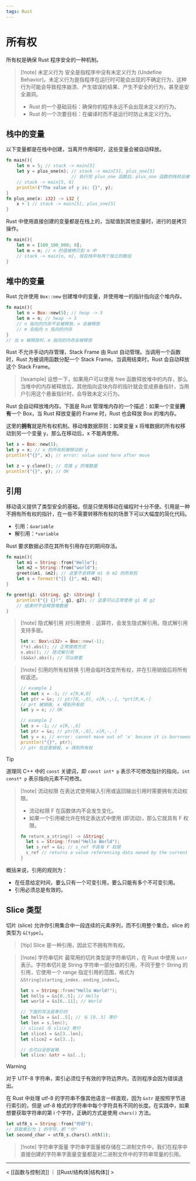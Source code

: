 ```yaml
---
tags: Rust
---
```


# 所有权

所有权是确保 Rust 程序安全的一种机制。

> [!note] 未定义行为
> 安全是指程序中没有未定义行为 (Undefine Behavior)。未定义行为是指程序在运行时可能会出现的不确定行为，这种行为可能会导致程序崩溃、产生错误的结果、产生不安全的行为，甚至是安全漏洞。
> - Rust 的一个基础目标：确保你的程序永远不会出现未定义的行为。
> - Rust 的一个次要目标：在编译时而不是运行时防止未定义行为。

## 栈中的变量

以下变量都是在栈中创建，当离开作用域时，这些变量会被自动释放。

```rust
fn main(){
    let n = 5; // stack -> main[5]
    let y = plus_one(n); // stack -> main[5], plus_one[5]
                         // 执行完 plus_one 函数后，plus_one 函数的栈帧会被弹出
    // stack -> main[5, 6]
    println!("The value of y is: {}", y);
}
fn plus_one(x: i32) -> i32 {
    x + 1 // stack -> main[5], plus_one[5]
}
```

Rust 中使用直接创建的变量都是在栈上的，当赋值到其他变量时，进行的是拷贝操作。

```Rust
fn main(){
    let n = [100_100_000; 0];
    let m = n; // n 的值被拷贝到 m 中
    // stack -> main[n, m], 现在栈中有两个独立的数组
}
```

## 堆中的变量

Rust 允许使用 `Box::new` 创建堆中的变量，并使用唯一的指针指向这个堆内存。

```Rust
fn main(){
    let n = Box::new(5); // heap -> 5
    let m = n; // heap -> 5
    // n 指向的内存不会被释放，n 会被释放
    // m 会指向 n 指向的内存
}
// 当 m 被释放时，m 指向的内存会被释放
```

Rust 不允许手动内存管理，Stack Frame 由 Rust 自动管理。当调用一个函数时，Rust 为被调用函数分配一个 Stack Frame。当调用结束时，Rust 会自动释放这个 Stack Frame。

> [!example]
> 设想一下，如果用户可以使用 free 函数释放堆中的内存，那么当堆中的内存被释放后，其他指向这块内存的指针就会变成悬垂指针，当用户引用这个悬垂指针时，会导致未定义行为。

Rust 会自动释放堆内存。下面是 Rust 管理堆内存的一个描述：如果一个变量**拥有**一个 Box，当 Rust 释放变量的 Frame 时，Rust 也会释放 Box 的堆内存。

这里的**拥有**就是所有权机制。移动堆数据原则：如果变量 x 将堆数据的所有权移动到另一个变量 y，那么在移动后，x 不能再使用。

```Rust
let x = Box::new(5);
let y = x; // x 的所有权被移动到 y
println!("{}", x); // error: value used here after move

let z = y.clone(); // 克隆 y 的堆数据
println!("{}", y); // OK
```

## 引用

移动语义提供了类型安全的基础，但是只使用移动在编程时十分不便。引用是一种不拥有所有权的指针，在一些不需要转移所有权的场景下可以大幅度的简化代码。
- 引用：`&variable`
- 解引用：`*variable`

Rust 要求数据必须在其所有引用存在的期间存活。

```Rust
fn main(){
	let m1 = String::from("Hello");
	let m2 = String::from("world");
	greet(&m1, &m2); // 这里不会转移 m1 与 m2 的所有权
	let s = format!("{} {}", m1, m2);
}

fn greet(g1: &String, g2: &String) {
	println!("{} {}!", g1, g2); // 这里可以正常使用 g1 和 g2
	// 结束时不会释放堆数据
}
```

> [!note] 隐式解引用
> 对引用使用 `.` 运算符，会发生隐式解引用。隐式解引用支持多层。
> ```Rust
> let x: Box\<i32> = Box::new(-1);
> (*x).abs(); // 正常使用方式
> x.abs(); // 隐式解引用
> (&&&x).abs(); // 可以嵌套
> ```

> [!note] 引用的所有权转换
> 引用会临时改变所有权，并在引用销毁后将所有权返还。
> ```Rust
> // example 1
> let mut x = -1; // x[R,W,O]
> let ptr = &x; // ptr[R,-,O], x[R,-,-], *prt[R,W,-]
> // prt 被销毁, x 得到所有权
> let y = x; // OK
> 
> // example 2
> let x = -1; // x[R,-,O]
> let ptr = &x; // ptr[R,-,O], x[R,-,-]
> let y = x; // error: cannot move out of 'x' becase it is borrowed
> println!("{}", ptr);
> // ptr 在这里销毁, x 得到所有权
> ```

> [!tip]
> 道理同 C++ 中的 `const` 关键词，即 `const int* p` 表示不可修改指针的指向，`int const* p` 表示指向元素不可修改。

> [!note] 流动权限
> 在表达式使用输入引用或返回输出引用时需要拥有流动权限。
> - 流动权限 F 在函数体内不会发生变化。
> - 如果一个引用被允许在特定表达式中使用 (即流动)，那么它就具有 F 权限。
> ```Rust
> fn return_a_string() -> &String{
> 	let s = String::from("Hello World");
> 	let s_ref = &s; // s_ref 不具有 F 权限
> 	s_ref // returns a value referencing data owned by the current function
> }
> ```

概括来说，引用的规则为：
- 在任意给定时间，要么只有一个可变引用，要么只能有多个不可变引用。
- 引用必须总是有效的。

## Slice 类型

切片 (slice) 允许你引用集合中一段连续的元素序列，而不引用整个集合。slice 的类型为 `&[type]`。

> [!tip] Slice 是一种引用，因此它不拥有所有权。

> [!note] 字符串切片
> 最常用的切片类型是字符串切片，在 Rust 中使用 `&str` 表示。字符串切片是 String 字符串一部分值的引用，不同于整个 String 的引用，它使用一个 range 指定引用的范围，格式为 `&String[starting_index..ending_index]`。
> ```rust
> let s = String::from("Hello World!");
> let hello = &s[0..5]; // Hello
> let world = &s[6..11]; // World
>
> // 下面的写法是等价的
> let hello = &s[..5]; // 与 [0..5] 等价
> let len = s.len();
> // slice1 与 slice2 等价
> let slice1 = &s[3..len];
> let slice2 = &s[3..];
>
> // 也可以全部省略
> let slice: &str = &s[..];
> ```

> [!warning]
> 对于 UTF-8 字符串，索引必须位于有效的字符边界内，否则程序会因为错误退出。
>
> 在 Rust 中处理 utf-8 的字符串不像其他语言一样直观，因为 `&str` 是按照字节进行索引的，但是 utf-8 格式的字符串中每个字符具有不同的长度。在实践中，如果想要获取字符串的第 i 个字符，正确的方式是使用 `chars()` 方法。
> ```rust
> let utf8_s = String::from("你好");
 > // 获取索引为 1 的字符，即 "你"
> let second_char = utf8_s.chars().nth(1);
> ```

> [!note] 字符串字面量
> 字符串字面量被存储在二进制文件中，我们在程序中直接创建的字符串字面量变量都是对二进制文件中的字符串常量的引用。

---
< [[函数与控制流]] ｜ [[Rust/结构体|结构体]] >
